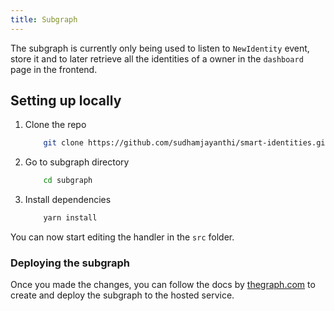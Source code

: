 ```yaml
---
title: Subgraph
---
```


The subgraph is currently only being used to listen to `NewIdentity` event, store it and to later retrieve all the identities of a owner in the `dashboard` page in the frontend.

## Setting up locally

1. Clone the repo

   ```bash
       git clone https://github.com/sudhamjayanthi/smart-identities.git
   ```

2. Go to subgraph directory

   ```bash
       cd subgraph
   ```

3. Install dependencies

   ```bash
       yarn install
   ```

You can now start editing the handler in the `src` folder.

### Deploying the subgraph
Once you made the changes, you can follow the docs by [thegraph.com](https://thegraph.com/docs/en/cookbook/quick-start/#4-deploy-your-subgraph) to create and deploy the subgraph to the hosted service.

